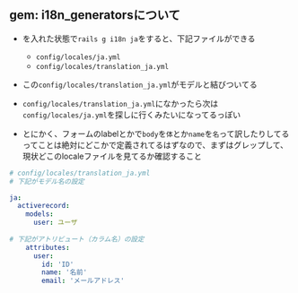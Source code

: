## gem: i18n_generatorsについて
- を入れた状態で`rails g i18n ja`をすると、下記ファイルができる
  - `config/locales/ja.yml`
  - `config/locales/translation_ja.yml`
- この`config/locales/translation_ja.yml`がモデルと結びついてる
- `config/locales/translation_ja.yml`になかったら次は`config/locales/ja.yml`を探しに行くみたいになってるっぽい


- とにかく、フォームのlabelとかで`body`を`体`とか`name`を`名`って訳したりしてるってことは絶対にどこかで定義されてるはずなので、まずはグレップして、現状どこのlocaleファイルを見てるか確認すること


```yaml
# config/locales/translation_ja.yml
# 下記がモデル名の設定

ja:
  activerecord:
    models:
      user: ユーザ
      
# 下記がアトリビュート（カラム名）の設定
    attributes:
      user:
        id: 'ID'
        name: '名前'
        email: 'メールアドレス'
    
```
